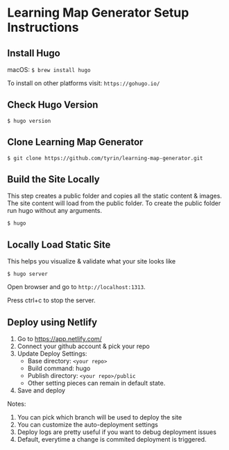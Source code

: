 # Learning Map Generator Setup Instructions

## Install Hugo

macOS: `$ brew install hugo`

To install on other platforms visit: `https://gohugo.io/`

## Check Hugo Version

`$ hugo version`

## Clone Learning Map Generator

`$ git clone https://github.com/tyrin/learning-map-generator.git`

## Build the Site Locally
This step creates a public folder and copies all the static content & images. 
The site content will load from the public folder. To create the public folder run hugo without any arguments.

`$ hugo`

## Locally Load Static Site
This helps you visualize & validate what your site looks like

`$ hugo server`

Open browser and go to `http://localhost:1313`.

Press ctrl+c to stop the server.

## Deploy using Netlify
1. Go to https://app.netlify.com/
2. Connect your github account & pick your repo
3. Update Deploy Settings:
    - Base directory: `<your repo>`
    - Build command: hugo
    - Publish directory: `<your repo>/public`
    - Other setting pieces can remain in default state.
4. Save and deploy

Notes:
1. You can pick which branch will be used to deploy the site
2. You can customize the auto-deployment settings
3. Deploy logs are pretty useful if you want to debug deployment issues
4. Default, everytime a change is commited deployment is triggered.
